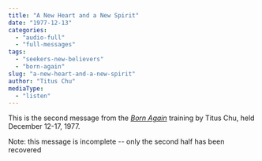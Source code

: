 ```yaml
---
title: "A New Heart and a New Spirit"
date: "1977-12-13"
categories: 
  - "audio-full"
  - "full-messages"
tags: 
  - "seekers-new-believers"
  - "born-again"
slug: "a-new-heart-and-a-new-spirit"
author: "Titus Chu"
mediaType: 
  - "listen"
---
```


This is the second message from the [_Born Again_](https://www.asweetsavor.org/1977-december-training-born-again/) training by Titus Chu, held December 12-17, 1977.

Note: this message is incomplete -- only the second half has been recovered
